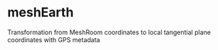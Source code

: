 # meshEarth
Transformation from MeshRoom coordinates to local tangential plane coordinates with GPS metadata
